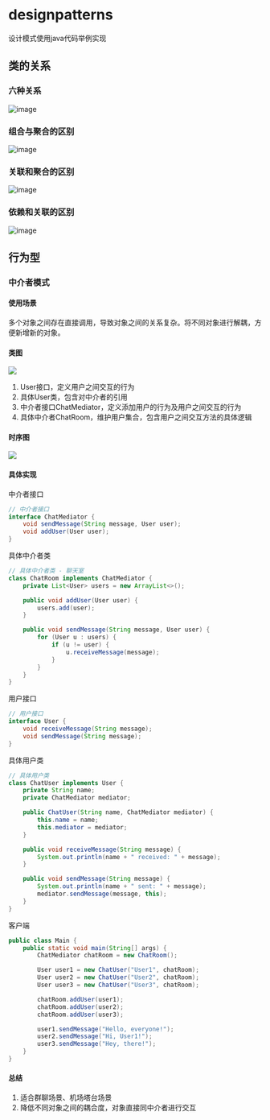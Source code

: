 # designpatterns
设计模式使用java代码举例实现

## 类的关系

### 六种关系

![image](https://jsd.cdn.zzko.cn/gh/AncyXing/picx-images-hosting@master/20230923/image.47175wtj4cs0.webp)

### 组合与聚合的区别

![image](https://jsd.cdn.zzko.cn/gh/AncyXing/picx-images-hosting@master/20230923/image.chempfasc7c.webp)

### 关联和聚合的区别

![image](https://jsd.cdn.zzko.cn/gh/AncyXing/picx-images-hosting@master/20230923/image.4hs2b1n5ghs0.webp)

### 依赖和关联的区别

![image](https://jsd.cdn.zzko.cn/gh/AncyXing/picx-images-hosting@master/20230923/image.20ffwtg53340.webp)

## 行为型
### 中介者模式
#### 使用场景

多个对象之间存在直接调用，导致对象之间的关系复杂。将不同对象进行解耦，方便新增新的对象。

#### 类图

![](https://jsd.cdn.zzko.cn/gh/AncyXing/picx-images-hosting@master/20230902/image.45sleupw8k40.webp)

1. User接口，定义用户之间交互的行为
2. 具体User类，包含对中介者的引用
3. 中介者接口ChatMediator，定义添加用户的行为及用户之间交互的行为
4. 具体中介者ChatRoom，维护用户集合，包含用户之间交互方法的具体逻辑

#### 时序图

![](https://jsd.cdn.zzko.cn/gh/AncyXing/picx-images-hosting@master/20230902/image.12cdt2yox1cw.webp)

#### 具体实现

中介者接口

```java
// 中介者接口
interface ChatMediator {
    void sendMessage(String message, User user);
    void addUser(User user);
}
```

具体中介者类

```java
// 具体中介者类 - 聊天室
class ChatRoom implements ChatMediator {
    private List<User> users = new ArrayList<>();

    public void addUser(User user) {
        users.add(user);
    }

    public void sendMessage(String message, User user) {
        for (User u : users) {
            if (u != user) {
                u.receiveMessage(message);
            }
        }
    }
}
```

用户接口

```java
// 用户接口
interface User {
    void receiveMessage(String message);
    void sendMessage(String message);
}
```

具体用户类

```java
// 具体用户类
class ChatUser implements User {
    private String name;
    private ChatMediator mediator;

    public ChatUser(String name, ChatMediator mediator) {
        this.name = name;
        this.mediator = mediator;
    }

    public void receiveMessage(String message) {
        System.out.println(name + " received: " + message);
    }

    public void sendMessage(String message) {
        System.out.println(name + " sent: " + message);
        mediator.sendMessage(message, this);
    }
}
```

客户端

```java
public class Main {
    public static void main(String[] args) {
        ChatMediator chatRoom = new ChatRoom();

        User user1 = new ChatUser("User1", chatRoom);
        User user2 = new ChatUser("User2", chatRoom);
        User user3 = new ChatUser("User3", chatRoom);

        chatRoom.addUser(user1);
        chatRoom.addUser(user2);
        chatRoom.addUser(user3);

        user1.sendMessage("Hello, everyone!");
        user2.sendMessage("Hi, User1!");
        user3.sendMessage("Hey, there!");
    }
}
```

#### 总结

1. 适合群聊场景、机场塔台场景
2. 降低不同对象之间的耦合度，对象直接同中介者进行交互
